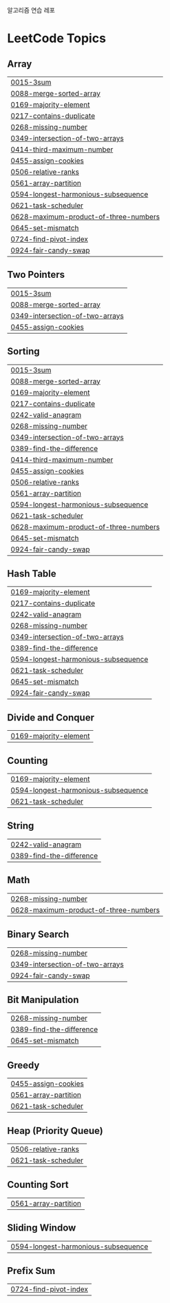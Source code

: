 알고리즘 연습 레포

<!---LeetCode Topics Start-->
# LeetCode Topics
## Array
|  |
| ------- |
| [0015-3sum](https://github.com/yuuzinn/codingtest/tree/master/0015-3sum) |
| [0088-merge-sorted-array](https://github.com/yuuzinn/codingtest/tree/master/0088-merge-sorted-array) |
| [0169-majority-element](https://github.com/yuuzinn/codingtest/tree/master/0169-majority-element) |
| [0217-contains-duplicate](https://github.com/yuuzinn/codingtest/tree/master/0217-contains-duplicate) |
| [0268-missing-number](https://github.com/yuuzinn/codingtest/tree/master/0268-missing-number) |
| [0349-intersection-of-two-arrays](https://github.com/yuuzinn/codingtest/tree/master/0349-intersection-of-two-arrays) |
| [0414-third-maximum-number](https://github.com/yuuzinn/codingtest/tree/master/0414-third-maximum-number) |
| [0455-assign-cookies](https://github.com/yuuzinn/codingtest/tree/master/0455-assign-cookies) |
| [0506-relative-ranks](https://github.com/yuuzinn/codingtest/tree/master/0506-relative-ranks) |
| [0561-array-partition](https://github.com/yuuzinn/codingtest/tree/master/0561-array-partition) |
| [0594-longest-harmonious-subsequence](https://github.com/yuuzinn/codingtest/tree/master/0594-longest-harmonious-subsequence) |
| [0621-task-scheduler](https://github.com/yuuzinn/codingtest/tree/master/0621-task-scheduler) |
| [0628-maximum-product-of-three-numbers](https://github.com/yuuzinn/codingtest/tree/master/0628-maximum-product-of-three-numbers) |
| [0645-set-mismatch](https://github.com/yuuzinn/codingtest/tree/master/0645-set-mismatch) |
| [0724-find-pivot-index](https://github.com/yuuzinn/codingtest/tree/master/0724-find-pivot-index) |
| [0924-fair-candy-swap](https://github.com/yuuzinn/codingtest/tree/master/0924-fair-candy-swap) |
## Two Pointers
|  |
| ------- |
| [0015-3sum](https://github.com/yuuzinn/codingtest/tree/master/0015-3sum) |
| [0088-merge-sorted-array](https://github.com/yuuzinn/codingtest/tree/master/0088-merge-sorted-array) |
| [0349-intersection-of-two-arrays](https://github.com/yuuzinn/codingtest/tree/master/0349-intersection-of-two-arrays) |
| [0455-assign-cookies](https://github.com/yuuzinn/codingtest/tree/master/0455-assign-cookies) |
## Sorting
|  |
| ------- |
| [0015-3sum](https://github.com/yuuzinn/codingtest/tree/master/0015-3sum) |
| [0088-merge-sorted-array](https://github.com/yuuzinn/codingtest/tree/master/0088-merge-sorted-array) |
| [0169-majority-element](https://github.com/yuuzinn/codingtest/tree/master/0169-majority-element) |
| [0217-contains-duplicate](https://github.com/yuuzinn/codingtest/tree/master/0217-contains-duplicate) |
| [0242-valid-anagram](https://github.com/yuuzinn/codingtest/tree/master/0242-valid-anagram) |
| [0268-missing-number](https://github.com/yuuzinn/codingtest/tree/master/0268-missing-number) |
| [0349-intersection-of-two-arrays](https://github.com/yuuzinn/codingtest/tree/master/0349-intersection-of-two-arrays) |
| [0389-find-the-difference](https://github.com/yuuzinn/codingtest/tree/master/0389-find-the-difference) |
| [0414-third-maximum-number](https://github.com/yuuzinn/codingtest/tree/master/0414-third-maximum-number) |
| [0455-assign-cookies](https://github.com/yuuzinn/codingtest/tree/master/0455-assign-cookies) |
| [0506-relative-ranks](https://github.com/yuuzinn/codingtest/tree/master/0506-relative-ranks) |
| [0561-array-partition](https://github.com/yuuzinn/codingtest/tree/master/0561-array-partition) |
| [0594-longest-harmonious-subsequence](https://github.com/yuuzinn/codingtest/tree/master/0594-longest-harmonious-subsequence) |
| [0621-task-scheduler](https://github.com/yuuzinn/codingtest/tree/master/0621-task-scheduler) |
| [0628-maximum-product-of-three-numbers](https://github.com/yuuzinn/codingtest/tree/master/0628-maximum-product-of-three-numbers) |
| [0645-set-mismatch](https://github.com/yuuzinn/codingtest/tree/master/0645-set-mismatch) |
| [0924-fair-candy-swap](https://github.com/yuuzinn/codingtest/tree/master/0924-fair-candy-swap) |
## Hash Table
|  |
| ------- |
| [0169-majority-element](https://github.com/yuuzinn/codingtest/tree/master/0169-majority-element) |
| [0217-contains-duplicate](https://github.com/yuuzinn/codingtest/tree/master/0217-contains-duplicate) |
| [0242-valid-anagram](https://github.com/yuuzinn/codingtest/tree/master/0242-valid-anagram) |
| [0268-missing-number](https://github.com/yuuzinn/codingtest/tree/master/0268-missing-number) |
| [0349-intersection-of-two-arrays](https://github.com/yuuzinn/codingtest/tree/master/0349-intersection-of-two-arrays) |
| [0389-find-the-difference](https://github.com/yuuzinn/codingtest/tree/master/0389-find-the-difference) |
| [0594-longest-harmonious-subsequence](https://github.com/yuuzinn/codingtest/tree/master/0594-longest-harmonious-subsequence) |
| [0621-task-scheduler](https://github.com/yuuzinn/codingtest/tree/master/0621-task-scheduler) |
| [0645-set-mismatch](https://github.com/yuuzinn/codingtest/tree/master/0645-set-mismatch) |
| [0924-fair-candy-swap](https://github.com/yuuzinn/codingtest/tree/master/0924-fair-candy-swap) |
## Divide and Conquer
|  |
| ------- |
| [0169-majority-element](https://github.com/yuuzinn/codingtest/tree/master/0169-majority-element) |
## Counting
|  |
| ------- |
| [0169-majority-element](https://github.com/yuuzinn/codingtest/tree/master/0169-majority-element) |
| [0594-longest-harmonious-subsequence](https://github.com/yuuzinn/codingtest/tree/master/0594-longest-harmonious-subsequence) |
| [0621-task-scheduler](https://github.com/yuuzinn/codingtest/tree/master/0621-task-scheduler) |
## String
|  |
| ------- |
| [0242-valid-anagram](https://github.com/yuuzinn/codingtest/tree/master/0242-valid-anagram) |
| [0389-find-the-difference](https://github.com/yuuzinn/codingtest/tree/master/0389-find-the-difference) |
## Math
|  |
| ------- |
| [0268-missing-number](https://github.com/yuuzinn/codingtest/tree/master/0268-missing-number) |
| [0628-maximum-product-of-three-numbers](https://github.com/yuuzinn/codingtest/tree/master/0628-maximum-product-of-three-numbers) |
## Binary Search
|  |
| ------- |
| [0268-missing-number](https://github.com/yuuzinn/codingtest/tree/master/0268-missing-number) |
| [0349-intersection-of-two-arrays](https://github.com/yuuzinn/codingtest/tree/master/0349-intersection-of-two-arrays) |
| [0924-fair-candy-swap](https://github.com/yuuzinn/codingtest/tree/master/0924-fair-candy-swap) |
## Bit Manipulation
|  |
| ------- |
| [0268-missing-number](https://github.com/yuuzinn/codingtest/tree/master/0268-missing-number) |
| [0389-find-the-difference](https://github.com/yuuzinn/codingtest/tree/master/0389-find-the-difference) |
| [0645-set-mismatch](https://github.com/yuuzinn/codingtest/tree/master/0645-set-mismatch) |
## Greedy
|  |
| ------- |
| [0455-assign-cookies](https://github.com/yuuzinn/codingtest/tree/master/0455-assign-cookies) |
| [0561-array-partition](https://github.com/yuuzinn/codingtest/tree/master/0561-array-partition) |
| [0621-task-scheduler](https://github.com/yuuzinn/codingtest/tree/master/0621-task-scheduler) |
## Heap (Priority Queue)
|  |
| ------- |
| [0506-relative-ranks](https://github.com/yuuzinn/codingtest/tree/master/0506-relative-ranks) |
| [0621-task-scheduler](https://github.com/yuuzinn/codingtest/tree/master/0621-task-scheduler) |
## Counting Sort
|  |
| ------- |
| [0561-array-partition](https://github.com/yuuzinn/codingtest/tree/master/0561-array-partition) |
## Sliding Window
|  |
| ------- |
| [0594-longest-harmonious-subsequence](https://github.com/yuuzinn/codingtest/tree/master/0594-longest-harmonious-subsequence) |
## Prefix Sum
|  |
| ------- |
| [0724-find-pivot-index](https://github.com/yuuzinn/codingtest/tree/master/0724-find-pivot-index) |
<!---LeetCode Topics End-->